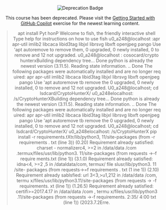 <header>

![Deprecation Badge](https://img.shields.io/badge/Skills-Deprecated-333?logo=github&labelColor=454c54&color=bf8700)

This course has been deprecated. Please visit the [Getting Started with GitHub Copilot](https://github.com/skills/getting-started-with-github-copilot) exercise for the newest learning content.
> apt install Pyt honP
Welcome to fish, the friendly interactive shell
Type help for instructions on how to use fish
u0_a248@localhost :apr apr-util imlib2 libcaca libid3tag libjxl librsvg libxft openjpeg
pango
Use 'apt autoremove to remove them,
0 upgraded, 0 newly installed, 0 to remove and 12 not upgraded.
u0_a248@localhost :
> cosocard/crypto hunterxBuilding dependency tree... Done
python is already the newest version (3.11.5).
Reading state information. .. Done
The following packages were automatically installed and are no longer req
uired:
apr apr-util imlib2 libcaca libid3tag libjxl librsvg libxft openjpeg
pango
Use 'apt autoremove tb remove the
0 upgraded, 0 newly installed, 0 to remove and 12 not upgraded.
U0_a248@localhost;
> cd Isdcard/CryptoHunterX/
u0_a248elocalhost: /s/CryptoHunterXBuilding dependency tree... Done
python is already the newest version (3.11.5).
Reading state information. .. Done
The following packages were automatically installed and are no longer req
uired:
apr apr-util imlib2 libcaca libid3tag libjxl librsvg libxft openjpeg
pango
Use 'apt autoremove tb remove the
0 upgraded, 0 newly installed, 0 to remove and 12 not upgraded.
U0_a248@localhost;
> cd Isdcard/CryptoHunterX/
u0_a248elocalhost: /s/CryptoHunterX
pip install -r requirements.tXtr/lib/python3, 11/site-packages (from -r requirements . txt (line 3)) (0.20)
Requirement already satisfied: charset - normalizerc4, >=2 in /data/data /com
.termux/files/usr/lib/python3. 11/site-packages (from requests ->-f require
ments.txt (line 1)) (3.1.0)
Requirement already satisfied: idna<4, >=2 ,5 in /dataldata/com, termux/ file
slusr/lib/python3. 11 /site- packages (from requests->=f requirements . txt (1
ine 1)) (2.10)
Requirement already sablsfied: url 3<3,>u1,212 in /data/data /com, termu
x/files/usr/lib/python3.11/site-packages (from requests -> -f requirements.
xt (line 1)) (1.26.5)
Requirement already satisfied: certifi>=2017.4.17 in /data/data /com , termu
x/files/usr/lib/python3 .11/site-packages (from requests ->-f requirements.
2:35/ 4:00 txt (line 1)) (2023.7.2Erre.
